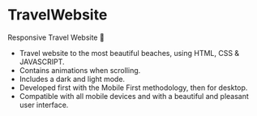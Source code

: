 # TravelWebsite
Responsive Travel Website 🌊
* Travel website to the most beautiful beaches, using HTML, CSS & JAVASCRIPT.
* Contains animations when scrolling.
* Includes a dark and light mode.
* Developed first with the Mobile First methodology, then for desktop.
* Compatible with all mobile devices and with a beautiful and pleasant user interface.
